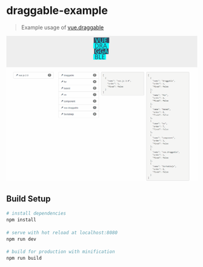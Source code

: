 # draggable-example

> Example usage of [vue.draggable](https://github.com/SortableJS/Vue.Draggable)

![demo gif](example.gif)

## Build Setup

``` bash
# install dependencies
npm install

# serve with hot reload at localhost:8080
npm run dev

# build for production with minification
npm run build
```

